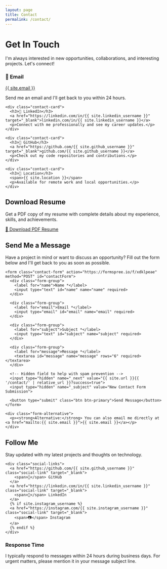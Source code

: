 ```yaml
---
layout: page
title: Contact
permalink: /contact/
---
```


<div class="contact-content">
  <h1 class="text-center mb-4">Get In Touch</h1>
  <p class="text-center mb-4">I'm always interested in new opportunities, collaborations, and interesting projects. Let's connect!</p>

  <!-- Contact Information Cards -->
  <div class="contact-info">
    <div class="contact-card">
      <h3>📧 Email</h3>
      <a href="mailto:{{ site.email }}">{{ site.email }}</a>
      <p>Send me an email and I'll get back to you within 24 hours.</p>
    </div>
    
    <div class="contact-card">
      <h3>💼 LinkedIn</h3>
      <a href="https://linkedin.com/in/{{ site.linkedin_username }}" target="_blank">linkedin.com/in/{{ site.linkedin_username }}</a>
      <p>Connect with me professionally and see my career updates.</p>
    </div>
    
    <div class="contact-card">
      <h3>🐙 GitHub</h3>
      <a href="https://github.com/{{ site.github_username }}" target="_blank">github.com/{{ site.github_username }}</a>
      <p>Check out my code repositories and contributions.</p>
    </div>
    
    <div class="contact-card">
      <h3>📍 Location</h3>
      <span>{{ site.location }}</span>
      <p>Available for remote work and local opportunities.</p>
    </div>
  </div>

  <!-- Resume Download Section -->
  <div class="resume-section">
    <h2>Download Resume</h2>
    <p>Get a PDF copy of my resume with complete details about my experience, skills, and achievements.</p>
    <div class="cta-buttons">
      <a href="{{ site.resume_url | relative_url }}" class="btn btn-primary" target="_blank">
        📄 Download PDF Resume
      </a>
    </div>
  </div>

  <!-- Contact Form Section -->
  <div class="contact-form-section">
    <h2>Send Me a Message</h2>
    <p>Have a project in mind or want to discuss an opportunity? Fill out the form below and I'll get back to you as soon as possible.</p>
    
    <form class="contact-form" action="https://formspree.io/f/xdklpeae" method="POST" id="contactForm">
      <div class="form-group">
        <label for="name">Name *</label>
        <input type="text" id="name" name="name" required>
      </div>
      
      <div class="form-group">
        <label for="email">Email *</label>
        <input type="email" id="email" name="email" required>
      </div>
      
      <div class="form-group">
        <label for="subject">Subject *</label>
        <input type="text" id="subject" name="subject" required>
      </div>
      
      <div class="form-group">
        <label for="message">Message *</label>
        <textarea id="message" name="message" rows="6" required></textarea>
      </div>
      
      <!-- Hidden field to help with spam prevention -->
      <input type="hidden" name="_next" value="{{ site.url }}{{ '/contact/' | relative_url }}?success=true">
      <input type="hidden" name="_subject" value="New Contact Form Submission">
      
      <button type="submit" class="btn btn-primary">Send Message</button>
    </form>
    
    <div class="form-alternative">
      <p><strong>Alternative:</strong> You can also email me directly at <a href="mailto:{{ site.email }}">{{ site.email }}</a></p>
    </div>
  </div>

  <!-- Social Media Links -->
  <div class="social-section">
    <h2>Follow Me</h2>
    <p>Stay updated with my latest projects and thoughts on technology.</p>
    
    <div class="social-links">
      <a href="https://github.com/{{ site.github_username }}" class="social-link" target="_blank">
        <span>🐙</span> GitHub
      </a>
      <a href="https://linkedin.com/in/{{ site.linkedin_username }}" class="social-link" target="_blank">
        <span>💼</span> LinkedIn
      </a>
      {% if site.instagram_username %}
      <a href="https://instagram.com/{{ site.instagram_username }}" class="social-link" target="_blank">
        <span>📷</span> Instagram
      </a>
      {% endif %}
    </div>
  </div>

  <!-- Response Time Information -->
  <div class="response-info">
    <h3>Response Time</h3>
    <p>I typically respond to messages within 24 hours during business days. For urgent matters, please mention it in your message subject line.</p>
  </div>
</div>

<script>
document.getElementById('contactForm').addEventListener('submit', function(e) {
  const button = document.querySelector('#contactForm button[type="submit"]');
  const originalText = button.textContent;
  
  // Show loading state
  button.textContent = 'Sending...';
  button.disabled = true;
  button.style.backgroundColor = '#6b7280';
  
  // Check if this is a success redirect
  const urlParams = new URLSearchParams(window.location.search);
  if (urlParams.get('success') === 'true') {
    showSuccessMessage();
  }
});

function showSuccessMessage() {
  const form = document.getElementById('contactForm');
  const successDiv = document.createElement('div');
  successDiv.className = 'form-success';
  successDiv.innerHTML = `
    <div class="success-content">
      <h3>✅ Message Sent Successfully!</h3>
      <p>Thank you for your message. I'll get back to you within 24 hours.</p>
    </div>
  `;
  
  form.parentNode.insertBefore(successDiv, form);
  form.style.display = 'none';
  
  // Scroll to success message
  successDiv.scrollIntoView({ behavior: 'smooth' });
}

// Show success message if redirected from Formspree
window.addEventListener('load', function() {
  const urlParams = new URLSearchParams(window.location.search);
  if (urlParams.get('success') === 'true') {
    showSuccessMessage();
  }
});
</script>
